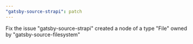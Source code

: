 ```yaml
---
"gatsby-source-strapi": patch
---
```


Fix the issue "gatsby-source-strapi" created a node of a type "File" owned by "gatsby-source-filesystem"
